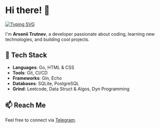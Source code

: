 # Hi there! 👋  

[![Typing SVG](https://readme-typing-svg.demolab.com?font=Fira+Code&pause=1000&width=435&lines=sleep+eat+code+repeat)](https://git.io/typing-svg)  

I'm **Arsenii Trutnev**, a developer passionate about coding, learning new technologies, and building cool projects.  

## 🔧 Tech Stack  
- **Languages**: Go, HTML & CSS
- **Tools**: Git, CI/CD
- **Frameworks**: Gin, Echo
- **Databases**: SQLite, PostgreSQL
- **Grind**: Leetcode, Data Struct & Algos, Dyn Programming 

## 📫 Reach Me  
Feel free to connect via [Telegram](https://t.me/JavaGovnoCoder).  
